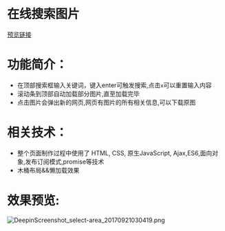 # 在线搜索图片
[预览链接](https://weite122.github.io/Search-Image/index.html)

# 功能简介：

- 在顶部搜索框输入关键词，键入enter可触发搜索,点击`x`可以重置输入内容
- 滚动条到顶部自动加载部分图片,直至加载完毕
- 点击图片会弹出新的网页,网页有图片的所有相关信息,可以下载原图

# 相关技术：

- 整个页面制作过程中使用了 HTML, CSS, 原生JavaScript, Ajax,ES6,面向对象,发布订阅模式,promise等技术
- 木桶布局&&懒加载效果

# 效果预览:

![DeepinScreenshot_select-area_20170921030419.png](https://i.loli.net/2017/09/21/59c2bbd287de9.png)
